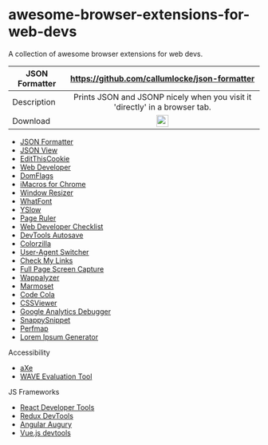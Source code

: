 # awesome-browser-extensions-for-web-devs
A collection of awesome browser extensions for web devs.

| JSON Formatter | https://github.com/callumlocke/json-formatter |
| ------------- | :-------------: |
| Description | Prints JSON and JSONP nicely when you visit it 'directly' in a browser tab.|
| Download | <a href="https://chrome.google.com/webstore/detail/github-ast-viewer/kgncjlmmhhmhbiiacajdmpnhplahelkh"><img src="https://raw.githubusercontent.com/alrra/browser-logos/master/src/chrome/chrome_48x48.png" width="24" /></a>  |

- [JSON Formatter](https://github.com/callumlocke/json-formatter)
- [JSON View](https://chrome.google.com/webstore/detail/jsonview/chklaanhfefbnpoihckbnefhakgolnmc?hl=en)
- [EditThisCookie](http://www.editthiscookie.com/)
- [Web Developer](https://chrispederick.com/work/web-developer/)
- [DomFlags](https://chrome.google.com/webstore/detail/domflags/nindoglnpjcjoaheijieagogboabafkc)
- [iMacros for Chrome](https://imacros.net/)
- [Window Resizer](https://chrome.google.com/webstore/detail/window-resizer/kkelicaakdanhinjdeammmilcgefonfh?hl=en)
- [WhatFont](http://www.chengyinliu.com/whatfont.html)
- [YSlow](http://yslow.org/)
- [Page Ruler](https://chrome.google.com/webstore/detail/page-ruler/jlpkojjdgbllmedoapgfodplfhcbnbpn)
- [Web Developer Checklist](http://webdevchecklist.com/)
- [DevTools Autosave](https://github.com/NV/chrome-devtools-autosave/)
- [Colorzilla](http://www.colorzilla.com/chrome/)
- [User-Agent Switcher](https://chrome.google.com/webstore/detail/user-agent-switcher/lkmofgnohbedopheiphabfhfjgkhfcgf)
- [Check My Links](https://github.com/ocodia/Check-My-Links/)
- [Full Page Screen Capture](https://mrcoles.com/full-page-screen-capture-chrome-extension/)
- [Wappalyzer](http://www.wappalyzer.com/)
- [Marmoset](https://chrome.google.com/webstore/detail/marmoset/npkfpddkpefnmkflhhligbkofhnafieb?hl=en)
- [Code Cola](https://chrome.google.com/webstore/detail/code-cola/lomkpheldlbkkfiifcbfifipaofnmnkn?hl=en)
- [CSSViewer](https://github.com/miled/cssviewer)
- [Google Analytics Debugger](https://chrome.google.com/webstore/detail/google-analytics-debugger/jnkmfdileelhofjcijamephohjechhna?hl=en)
- [SnappySnippet](https://chrome.google.com/webstore/detail/snappysnippet/blfngdefapoapkcdibbdkigpeaffgcil?hl=en)
- [Perfmap](https://chrome.google.com/webstore/detail/perfmap/hgpnhiajcdppfbogcpfdgcceepgkhdmk?hl=en&gl=GB)
- [Lorem Ipsum Generator](https://chrome.google.com/webstore/detail/lorem-ipsum-generator-def/mcdcbjjoakogbcopinefncmkcamnfkdb)

Accessibility
- [aXe](https://www.deque.com/axe/)
- [WAVE Evaluation Tool](https://wave.webaim.org/extension/)

JS Frameworks
- [React Developer Tools](https://github.com/facebook/react-devtools)
- [Redux DevTools](https://github.com/zalmoxisus/redux-devtools-extension)
- [Angular Augury](https://augury.angular.io/)
- [Vue.js devtools](https://github.com/vuejs/vue-devtools)
